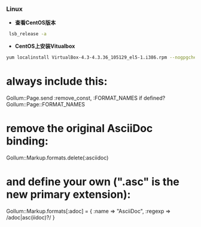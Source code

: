 ### Linux
+ **查看CentOS版本**
```bash
 lsb_release -a
```
+ **CentOS上安装Vitualbox**
```bash
yum localinstall VirtualBox-4.3-4.3.36_105129_el5-1.i386.rpm --nogpgcheck
```



# always include this:
Gollum::Page.send :remove_const, :FORMAT_NAMES if defined? Gollum::Page::FORMAT_NAMES

# remove the original AsciiDoc binding:
Gollum::Markup.formats.delete(:asciidoc)

# and define your own (".asc" is the new primary extension):
Gollum::Markup.formats[:adoc] = {
    :name => "AsciiDoc",
    :regexp => /adoc|asc(iidoc)?/
}